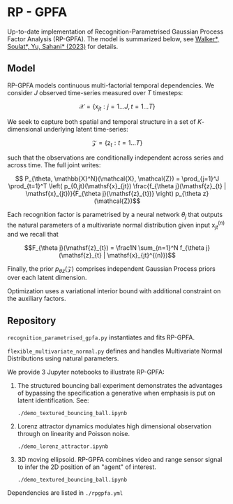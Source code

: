 # RP - GPFA

Up-to-date implementation of Recognition-Parametrised Gaussian Process Factor Analysis (RP-GPFA).
The model is summarized below, see
[Walker\*, Soulat\*, Yu, Sahani\* (2023)](https://arxiv.org/abs/2209.05661) for details.


## Model

RP-GPFA models continuous multi-factorial temporal dependencies. We consider $J$ observed time-series measured over $T$ timesteps:

$$\mathcal{X} = \{ \mathsf{x}_{jt} : j = 1\dots J, t=1\dots T \}$$

We seek to capture both spatial and temporal structure in a set of $K$-dimensional underlying latent time-series:

$$\mathcal{Z}=\{\mathsf{z}_t:t=1 \dots T\}$$

such that the observations are  conditionally independent across series and across time. The full joint writes:

$$ P_{\theta, \mathbb{X}^N}(\mathcal{X}, \mathcal{Z}) = \prod_{j=1}^J \prod_{t=1}^T \left( p_{0,jt}(\mathsf{x}_{jt}) \frac{f_{\theta j}(\mathsf{z}_{t} | \mathsf{x}_{jt})}{F_{\theta j}(\mathsf{z}_{t})} \right) p_{\theta z}(\mathcal{Z})$$


Each recognition factor is parametrised by a neural network $\theta_j$ that outputs the natural parameters of a multivariate normal distribution given input $\mathsf{x}_{jt}^{(n)}$ and we recall that

$$F_{\theta j}(\mathsf{z}_{t}) = \frac1N \sum_{n=1}^N f_{\theta j}(\mathsf{z}_{t} | \mathsf{x}_{jt}^{(n)})$$

Finally, the prior $p_{\theta z}(\mathcal{Z})$ comprises independent Gaussian Process priors over each latent dimension.

Optimization uses a variational interior bound with additional constraint on the auxiliary factors.

## Repository

`recognition_parametrised_gpfa.py` instantiates and fits RP-GPFA.

`flexible_multivariate_normal.py` defines and handles Multivariate Normal Distributions using natural parameters.

We provide 3 Jupyter notebooks to illustrate RP-GPFA:

1) The structured bouncing ball experiment demonstrates the advantages of bypassing the specification a generative when
emphasis is put on latent identification. See:

    `./demo_textured_bouncing_ball.ipynb`

2) Lorenz attractor dynamics modulates high dimensional observation through on linearity and Poisson noise.

    `./demo_lorenz_attractor.ipynb`

3) 3D moving ellipsoid. RP-GPFA combines video and range sensor signal to infer the 2D position of an "agent" of interest.

    `./demo_textured_bouncing_ball.ipynb`


Dependencies are listed in `./rpgpfa.yml`
